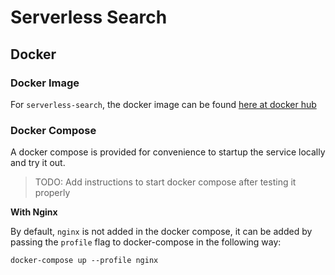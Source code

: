 # Serverless Search

## Docker

### Docker Image

For `serverless-search`, the docker image can be found [here at docker hub](https://hub.docker.com/repository/docker/appbaseio/serverless-search)

### Docker Compose

A docker compose is provided for convenience to startup the service locally and try it out.

> TODO: Add instructions to start docker compose after testing it properly

**With Nginx**

By default, `nginx` is not added in the docker compose, it can be added by passing the `profile` flag to docker-compose in the following way:

```shell
docker-compose up --profile nginx
```